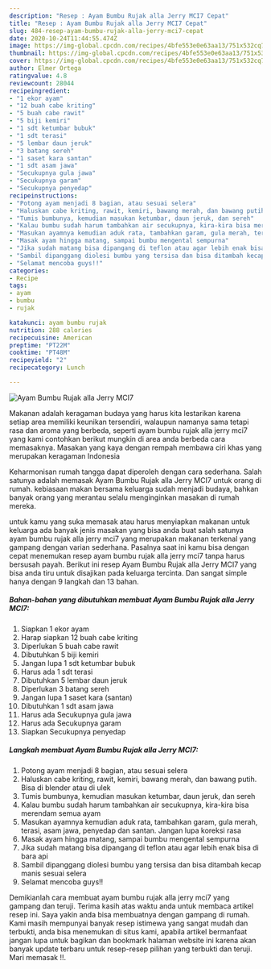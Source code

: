 ```yaml
---
description: "Resep : Ayam Bumbu Rujak alla Jerry MCI7 Cepat"
title: "Resep : Ayam Bumbu Rujak alla Jerry MCI7 Cepat"
slug: 484-resep-ayam-bumbu-rujak-alla-jerry-mci7-cepat
date: 2020-10-24T11:44:55.474Z
image: https://img-global.cpcdn.com/recipes/4bfe553e0e63aa13/751x532cq70/ayam-bumbu-rujak-alla-jerry-mci7-foto-resep-utama.jpg
thumbnail: https://img-global.cpcdn.com/recipes/4bfe553e0e63aa13/751x532cq70/ayam-bumbu-rujak-alla-jerry-mci7-foto-resep-utama.jpg
cover: https://img-global.cpcdn.com/recipes/4bfe553e0e63aa13/751x532cq70/ayam-bumbu-rujak-alla-jerry-mci7-foto-resep-utama.jpg
author: Elmer Ortega
ratingvalue: 4.8
reviewcount: 28044
recipeingredient:
- "1 ekor ayam"
- "12 buah cabe kriting"
- "5 buah cabe rawit"
- "5 biji kemiri"
- "1 sdt ketumbar bubuk"
- "1 sdt terasi"
- "5 lembar daun jeruk"
- "3 batang sereh"
- "1 saset kara santan"
- "1 sdt asam jawa"
- "Secukupnya gula jawa"
- "Secukupnya garam"
- "Secukupnya penyedap"
recipeinstructions:
- "Potong ayam menjadi 8 bagian, atau sesuai selera"
- "Haluskan cabe kriting, rawit, kemiri, bawang merah, dan bawang putih. Bisa di blender atau di ulek"
- "Tumis bumbunya, kemudian masukan ketumbar, daun jeruk, dan sereh"
- "Kalau bumbu sudah harum tambahkan air secukupnya, kira-kira bisa merendam semua ayam"
- "Masukan ayamnya kemudian aduk rata, tambahkan garam, gula merah, terasi, asam jawa, penyedap dan santan. Jangan lupa koreksi rasa"
- "Masak ayam hingga matang, sampai bumbu mengental sempurna"
- "Jika sudah matang bisa dipangang di teflon atau agar lebih enak bisa di bara api"
- "Sambil dipanggang diolesi bumbu yang tersisa dan bisa ditambah kecap manis sesuai selera"
- "Selamat mencoba guys!!"
categories:
- Recipe
tags:
- ayam
- bumbu
- rujak

katakunci: ayam bumbu rujak 
nutrition: 288 calories
recipecuisine: American
preptime: "PT22M"
cooktime: "PT48M"
recipeyield: "2"
recipecategory: Lunch

---
```



![Ayam Bumbu Rujak alla Jerry MCI7](https://img-global.cpcdn.com/recipes/4bfe553e0e63aa13/751x532cq70/ayam-bumbu-rujak-alla-jerry-mci7-foto-resep-utama.jpg)

Makanan adalah keragaman budaya yang harus kita lestarikan karena setiap area memiliki keunikan tersendiri, walaupun namanya sama tetapi rasa dan aroma yang berbeda, seperti ayam bumbu rujak alla jerry mci7 yang kami contohkan berikut mungkin di area anda berbeda cara memasaknya. Masakan yang kaya dengan rempah membawa ciri khas yang merupakan keragaman Indonesia



Keharmonisan rumah tangga dapat diperoleh dengan cara sederhana. Salah satunya adalah memasak Ayam Bumbu Rujak alla Jerry MCI7 untuk orang di rumah. kebiasaan makan bersama keluarga sudah menjadi budaya, bahkan banyak orang yang merantau selalu menginginkan masakan di rumah mereka.

untuk kamu yang suka memasak atau harus menyiapkan makanan untuk keluarga ada banyak jenis masakan yang bisa anda buat salah satunya ayam bumbu rujak alla jerry mci7 yang merupakan makanan terkenal yang gampang dengan varian sederhana. Pasalnya saat ini kamu bisa dengan cepat menemukan resep ayam bumbu rujak alla jerry mci7 tanpa harus bersusah payah.
Berikut ini resep Ayam Bumbu Rujak alla Jerry MCI7 yang bisa anda tiru untuk disajikan pada keluarga tercinta. Dan sangat simple hanya dengan 9 langkah dan 13 bahan.


<!--inarticleads1-->

##### Bahan-bahan yang dibutuhkan membuat Ayam Bumbu Rujak alla Jerry MCI7:

1. Siapkan 1 ekor ayam
1. Harap siapkan 12 buah cabe kriting
1. Diperlukan 5 buah cabe rawit
1. Dibutuhkan 5 biji kemiri
1. Jangan lupa 1 sdt ketumbar bubuk
1. Harus ada 1 sdt terasi
1. Dibutuhkan 5 lembar daun jeruk
1. Diperlukan 3 batang sereh
1. Jangan lupa 1 saset kara (santan)
1. Dibutuhkan 1 sdt asam jawa
1. Harus ada Secukupnya gula jawa
1. Harus ada Secukupnya garam
1. Siapkan Secukupnya penyedap




<!--inarticleads2-->

##### Langkah membuat  Ayam Bumbu Rujak alla Jerry MCI7:

1. Potong ayam menjadi 8 bagian, atau sesuai selera
1. Haluskan cabe kriting, rawit, kemiri, bawang merah, dan bawang putih. Bisa di blender atau di ulek
1. Tumis bumbunya, kemudian masukan ketumbar, daun jeruk, dan sereh
1. Kalau bumbu sudah harum tambahkan air secukupnya, kira-kira bisa merendam semua ayam
1. Masukan ayamnya kemudian aduk rata, tambahkan garam, gula merah, terasi, asam jawa, penyedap dan santan. Jangan lupa koreksi rasa
1. Masak ayam hingga matang, sampai bumbu mengental sempurna
1. Jika sudah matang bisa dipangang di teflon atau agar lebih enak bisa di bara api
1. Sambil dipanggang diolesi bumbu yang tersisa dan bisa ditambah kecap manis sesuai selera
1. Selamat mencoba guys!!




Demikianlah cara membuat ayam bumbu rujak alla jerry mci7 yang gampang dan teruji. Terima kasih atas waktu anda untuk membaca artikel resep ini. Saya yakin anda bisa membuatnya dengan gampang di rumah. Kami masih mempunyai banyak resep istimewa yang sangat mudah dan terbukti, anda bisa menemukan di situs kami, apabila artikel bermanfaat jangan lupa untuk bagikan dan bookmark halaman website ini karena akan banyak update terbaru untuk resep-resep pilihan yang terbukti dan teruji. Mari memasak !!. 
